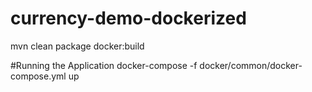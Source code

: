 # currency-demo-dockerized

mvn clean package docker:build

#Running the Application 
docker-compose -f docker/common/docker-compose.yml up
